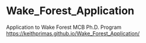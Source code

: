 # Wake_Forest_Application
Application to Wake Forest MCB Ph.D. Program 
https://keithprimas.github.io/Wake_Forest_Application/

